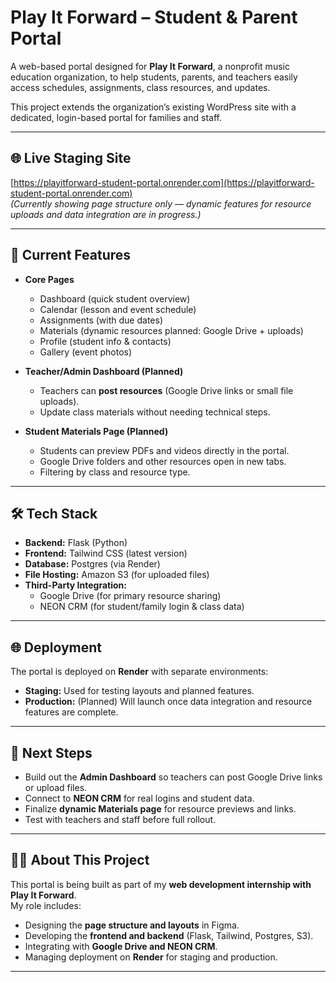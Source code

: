 # Play It Forward – Student & Parent Portal

A web-based portal designed for **Play It Forward**, a nonprofit music education organization, to help students, parents, and teachers easily access schedules, assignments, class resources, and updates.

This project extends the organization’s existing WordPress site with a dedicated, login-based portal for families and staff.

---

## 🌐 Live Staging Site

[https://playitforward-student-portal.onrender.com](https://playitforward-student-portal.onrender.com)  
*(Currently showing page structure only — dynamic features for resource uploads and data integration are in progress.)*

---

## 🚀 Current Features

- **Core Pages**  
  - Dashboard (quick student overview)  
  - Calendar (lesson and event schedule)  
  - Assignments (with due dates)  
  - Materials (dynamic resources planned: Google Drive + uploads)  
  - Profile (student info & contacts)  
  - Gallery (event photos)  

- **Teacher/Admin Dashboard (Planned)**  
  - Teachers can **post resources** (Google Drive links or small file uploads).  
  - Update class materials without needing technical steps.  

- **Student Materials Page (Planned)**  
  - Students can preview PDFs and videos directly in the portal.  
  - Google Drive folders and other resources open in new tabs.  
  - Filtering by class and resource type.

---

## 🛠 Tech Stack

- **Backend:** Flask (Python)  
- **Frontend:** Tailwind CSS (latest version)  
- **Database:** Postgres (via Render)  
- **File Hosting:** Amazon S3 (for uploaded files)  
- **Third-Party Integration:**  
  - Google Drive (for primary resource sharing)  
  - NEON CRM (for student/family login & class data)

---


## 🌐 Deployment

The portal is deployed on **Render** with separate environments:
- **Staging:** Used for testing layouts and planned features.  
- **Production:** (Planned) Will launch once data integration and resource features are complete.

---

## 🎯 Next Steps

- Build out the **Admin Dashboard** so teachers can post Google Drive links or upload files.  
- Connect to **NEON CRM** for real logins and student data.  
- Finalize **dynamic Materials page** for resource previews and links.  
- Test with teachers and staff before full rollout.

---

## 👩‍💻 About This Project

This portal is being built as part of my **web development internship with Play It Forward**.  
My role includes:
- Designing the **page structure and layouts** in Figma.  
- Developing the **frontend and backend** (Flask, Tailwind, Postgres, S3).  
- Integrating with **Google Drive and NEON CRM**.  
- Managing deployment on **Render** for staging and production.

---
